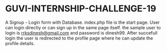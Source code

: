 # GUVI-INTERNSHIP-CHALLENGE-19

A Signup - Login form with Database.
index.php file is the start page.
User can login directly or can sign up in the same page itself.
the sample user to login is rrksdinesh@gmail.com and password is dinesh99.
After succefull login the user is redirected to the profile page where he can update the profile details.

